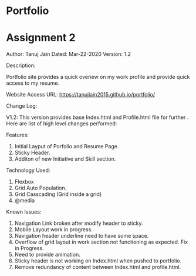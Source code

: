 # Portfolio
# Assignment 2

Author: Tanuj Jain
Dated: Mar-22-2020
Version: 1.2

Description:

Portfolio site provides a quick overiew on my work profile and provide quick access to my resume.  

Website Access URL:
https://tanujjain2015.github.io/portfolio/

Change Log:

V1.2: 
This version provides base Index.html and Profile.html file for further . Here are list of high level changes performed:  

Features: 
1.  Initial Layput of Porfolio and Resume Page.  
2.  Sticky Header. 
3.  Additon of new Initiative and Skill section. 


Technology Used:
1. Flexbox
2. Grid Auto Population. 
3. Grid Casscading (Grid inside a grid)
4. @media 

Known Issues:
1.  Navigation Link broken after modify header to sticky. 
2.  Mobile Layout work in progress. 
3.  Navigation header underline need to have some space. 
4.  Overflow of grid layout in work section not functioning as expected. Fix in Progress. 
5.  Need to provide animation. 
6.  Sticky header is not working on Index.html when pushed to portfolio. 
7.  Remove redundancy of content between Index.html and profile.html. 
